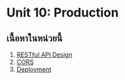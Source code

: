 # Unit 10: Production

## เนื้อหาในหน่วยนี้

1. [RESTful API Design](./unit10/1_restful_api_design.md)
2. [CORS](./unit10/2_cors.md)
3. [Deployment](./unit10/3_deployment.md)
